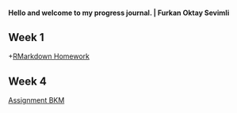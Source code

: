#### Hello and welcome to my progress journal. | Furkan Oktay Sevimli
## Week 1

+[RMarkdown Homework](Week1.html)

## Week 4
[Assignment BKM](BKM-Assignment.html)

